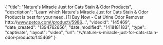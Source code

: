 {
    "title": "Nature's Miracle Just for Cats Stain & Odor Products",
    "description": "Learn which Nature's Miracle Just for Cats Stain & Odor Product is best for your need. [1] Buy Now - Cat Urine Odor Remover http:\/\/www.petco.com\/product\/5986...",
    "videoid": "145469",
    "date_created": "1394762656",
    "date_modified": "1418181183",
    "type": "captivate",
    "layout": "video",
    "url": "\/v\/nature-s-miracle-just-for-cats-stain-odor-products\/145469"
}